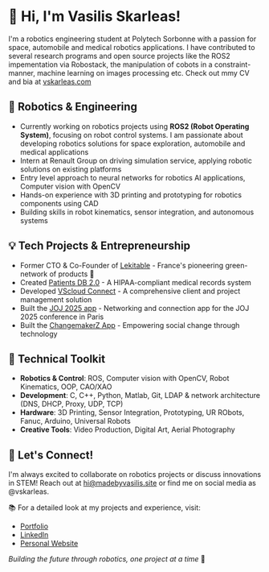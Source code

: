 # 👋 Hi, I'm Vasilis Skarleas!

I'm a robotics engineering student at Polytech Sorbonne with a passion for space, automobile and medical robotics applications. I have contributed to several research programs and open source projects like the ROS2 impementation via Robostack, the manipulation of cobots in a constraint-manner, machine learning on images processing etc. Check out mmy CV and bia at [vskarleas.com](https://vskarleas.com/)

## 🤖 Robotics & Engineering

- Currently working on robotics projects using **ROS2 (Robot Operating System)**, focusing on robot control systems. I am passionate about developing robotics solutions for space exploration, automobile and medical applications
- Intern at Renault Group on driving simulation service, applying robotic solutions on existing platforms
- Entry level approach to neural networks for robotics AI applications, Computer vision with OpenCV
- Hands-on experience with 3D printing and prototyping for robotics components using CAD
- Building skills in robot kinematics, sensor integration, and autonomous systems

## 💡 Tech Projects & Entrepreneurship 

- Former CTO & Co-Founder of [Lekitable](https://www.lekitable.fr) - France's pioneering green-network of products 🌱
- Created [Patients DB 2.0](https://madebyvasilis.site/apps) - A HIPAA-compliant medical records system
- Developed [VScloud Connect](https://cloud.madebyvasilis.site) - A comprehensive client and project management solution
- Built the [JOJ 2025 app](https://joj.mgro.fr/scanner-pour-telecharger-lapplication-joj-2025/) - Networking and connection app for the JOJ 2025 conference in Paris
- Built the [ChangemakerZ App](https://account.changemakerz.org/) - Empowering social change through technology

## 🔧 Technical Toolkit

- **Robotics & Control**: ROS, Computer vision with OpenCV, Robot Kinematics, OOP, CAO/XAO
- **Development**: C, C++, Python, Matlab, Git, LDAP & network architecture (DNS, DHCP, Proxy, UDP, TCP)
- **Hardware**: 3D Printing, Sensor Integration, Prototyping, UR RObots, Fanuc, Arduino, Universal Robots
- **Creative Tools**: Video Production, Digital Art, Aerial Photography

## 🤝 Let's Connect!

I'm always excited to collaborate on robotics projects or discuss innovations in STEM! Reach out at [hi@madebyvasilis.site](mailto:hi@madebyvasilis.site) or find me on social media as @vskarleas.

📚 For a detailed look at my projects and experience, visit:
- [Portfolio](https://madebyvasilis.site/portfolio)
- [LinkedIn](https://www.linkedin.com/in/vasilis-skarleas/details/projects/)
- [Personal Website](https://www.madebyvasilis.site/about)

_Building the future through robotics, one project at a time_ 🚀
